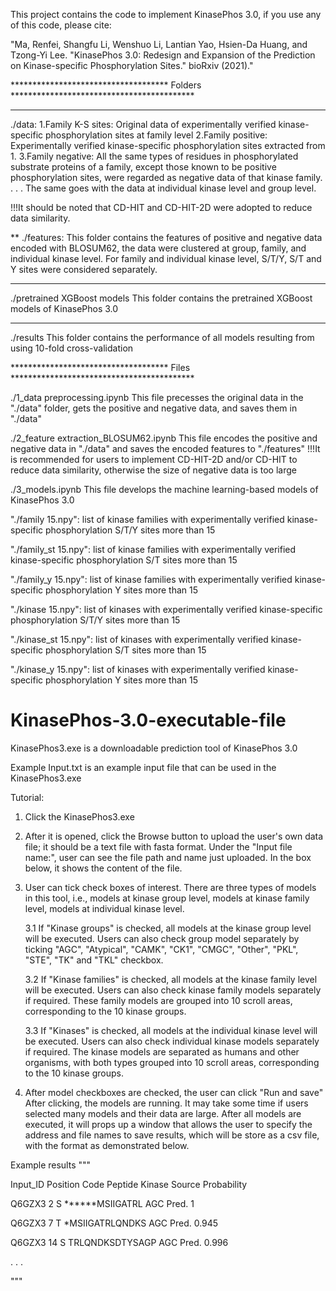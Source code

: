 
This project contains the code to implement KinasePhos 3.0, if you use any of this code, please cite:

"Ma, Renfei, Shangfu Li, Wenshuo Li, Lantian Yao, Hsien-Da Huang, and Tzong-Yi Lee. "KinasePhos 3.0: Redesign and Expansion of the Prediction on Kinase-specific Phosphorylation Sites." bioRxiv (2021)."

************************************ Folders ******************************************
******
./data:
  1.Family K-S sites: Original data of experimentally verified kinase-specific phosphorylation sites at family level
  2.Family positive: Experimentally verified kinase-specific phosphorylation sites extracted from 1. 
  3.Family negative: All the same types of residues in phosphorylated substrate proteins of a family, except those known to be positive phosphorylation sites, were regarded as negative data of that kinase family.
  .
  .
  .
 The same goes with the data at individual kinase level and group level.

 !!!It should be noted that CD-HIT and CD-HIT-2D were adopted to reduce data similarity.

**
./features:
 This folder contains the features of positive and negative data encoded with BLOSUM62, the data were clustered at group, family, and individual kinase level.
 For family and individual kinase level, S/T/Y, S/T and Y sites were considered separately.

******
./pretrained XGBoost models
 This folder contains the pretrained XGBoost models of KinasePhos 3.0

******
./results
 This folder contains the performance of all models resulting from using 10-fold cross-validation


************************************ Files ******************************************

./1_data preprocessing.ipynb
  This file precesses the original data in the "./data" folder, gets the positive and negative data, and saves them in "./data"


./2_feature extraction_BLOSUM62.ipynb
  This file encodes the positive and negative data in "./data" and saves the encoded features to "./features"
  !!!It is recommended for users to implement CD-HIT-2D and/or CD-HIT to reduce data similarity, otherwise the size of negative data is too large


./3_models.ipynb
  This file develops the machine learning-based models of KinasePhos 3.0


"./family 15.npy":     list of kinase families with experimentally verified kinase-specific phosphorylation S/T/Y sites more than 15

"./family_st 15.npy":  list of kinase families with experimentally verified kinase-specific phosphorylation S/T sites more than 15

"./family_y 15.npy":  list of kinase families with experimentally verified kinase-specific phosphorylation Y sites more than 15

"./kinase 15.npy":     list of kinases with experimentally verified kinase-specific phosphorylation S/T/Y sites more than 15

"./kinase_st 15.npy":  list of kinases with experimentally verified kinase-specific phosphorylation S/T sites more than 15

"./kinase_y 15.npy":  list of kinases with experimentally verified kinase-specific phosphorylation Y sites more than 15



# KinasePhos-3.0-executable-file

KinasePhos3.exe is a downloadable prediction tool of KinasePhos 3.0

Example Input.txt is an example input file that can be used in the KinasePhos3.exe

Tutorial:
1. Click the KinasePhos3.exe

2. After it is opened, click the Browse button to upload the user's own data file; it 
   should be a text file with fasta format. Under the "Input file name:", user can see
   the file path and name just uploaded. In the box below, it shows the content of the 
   file.

3. User can tick check boxes of interest.
   There are three types of models in this tool, i.e., models at kinase group level, 
   models at kinase family level, models at individual kinase level.

   3.1 If "Kinase groups" is checked, all models at the kinase group level will be executed. 
       Users can also check group model separately by ticking "AGC", "Atypical", "CAMK", "CK1",
      "CMGC", "Other", "PKL", "STE", "TK" and "TKL" checkbox.

   3.2 If "Kinase families" is checked, all models at the kinase family level will be executed.
       Users can also check kinase family models separately if required. These family models are
       grouped into 10 scroll areas, corresponding to the 10 kinase groups.

   3.3 If "Kinases" is checked, all models at the individual kinase level will be executed. 
       Users can also check individual kinase models separately if required. The kinase models are
       separated as humans and other organisms, with both types grouped into 10 scroll areas, 
       corresponding to the 10 kinase groups.

4. After model checkboxes are checked, the user can click "Run and save"
   After clicking, the models are running. It may take some time if users selected many models and 
   their data are large. After all models are executed, it will props up a window that allows the 
   user to specify the address and file names to save results, which will be store as a csv file, 
   with the format as demonstrated below.

Example results
"""

Input_ID	Position	Code	Peptide		Kinase	Source	Probability

Q6GZX3		2		S	******MSIIGATRL	AGC	Pred.	1

Q6GZX3		7		T	*MSIIGATRLQNDKS	AGC	Pred.	0.945

Q6GZX3		14		S	TRLQNDKSDTYSAGP	AGC	Pred.	0.996

.
.
.

"""
